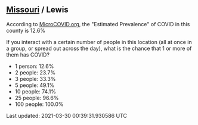 
## [Missouri](/united-states/missouri) / Lewis

According to [MicroCOVID.org](http://microcovid.org),
the "Estimated Prevalence" of COVID in this county is 12.6%

If you interact with a certain number of people in this location
(all at once in a group, or spread out across the day), what is the chance that
1 or more of them has COVID?

- 1 person: 12.6%
- 2 people: 23.7%
- 3 people: 33.3%
- 5 people: 49.1%
- 10 people: 74.1%
- 25 people: 96.6%
- 100 people: 100.0%

Last updated: 2021-03-30 00:39:31.930586 UTC
